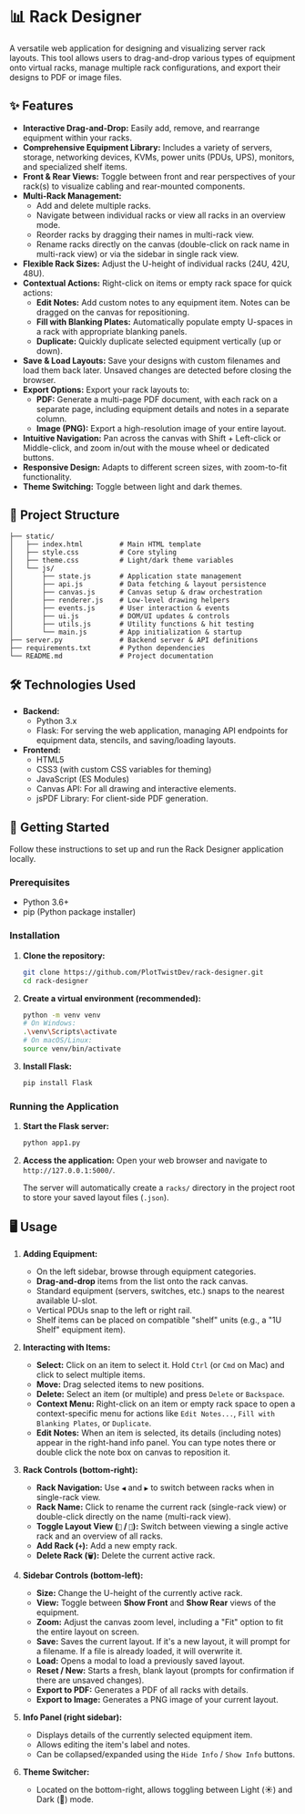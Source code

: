 # 📊 Rack Designer

A versatile web application for designing and visualizing server rack layouts. This tool allows users to drag-and-drop various types of equipment onto virtual racks, manage multiple rack configurations, and export their designs to PDF or image files.

## ✨ Features

*   **Interactive Drag-and-Drop:** Easily add, remove, and rearrange equipment within your racks.
*   **Comprehensive Equipment Library:** Includes a variety of servers, storage, networking devices, KVMs, power units (PDUs, UPS), monitors, and specialized shelf items.
*   **Front & Rear Views:** Toggle between front and rear perspectives of your rack(s) to visualize cabling and rear-mounted components.
*   **Multi-Rack Management:**
    *   Add and delete multiple racks.
    *   Navigate between individual racks or view all racks in an overview mode.
    *   Reorder racks by dragging their names in multi-rack view.
    *   Rename racks directly on the canvas (double-click on rack name in multi-rack view) or via the sidebar in single rack view.
*   **Flexible Rack Sizes:** Adjust the U-height of individual racks (24U, 42U, 48U).
*   **Contextual Actions:** Right-click on items or empty rack space for quick actions:
    *   **Edit Notes:** Add custom notes to any equipment item. Notes can be dragged on the canvas for repositioning.
    *   **Fill with Blanking Plates:** Automatically populate empty U-spaces in a rack with appropriate blanking panels.
    *   **Duplicate:** Quickly duplicate selected equipment vertically (up or down).
*   **Save & Load Layouts:** Save your designs with custom filenames and load them back later. Unsaved changes are detected before closing the browser.
*   **Export Options:** Export your rack layouts to:
    *   **PDF:** Generate a multi-page PDF document, with each rack on a separate page, including equipment details and notes in a separate column.
    *   **Image (PNG):** Export a high-resolution image of your entire layout.
*   **Intuitive Navigation:** Pan across the canvas with Shift + Left-click or Middle-click, and zoom in/out with the mouse wheel or dedicated buttons.
*   **Responsive Design:** Adapts to different screen sizes, with zoom-to-fit functionality.
*   **Theme Switching:** Toggle between light and dark themes.

## 📁 Project Structure
```
├── static/
│   ├── index.html         # Main HTML template
│   ├── style.css          # Core styling
│   ├── theme.css          # Light/dark theme variables
│   └── js/
│       ├── state.js       # Application state management
│       ├── api.js         # Data fetching & layout persistence
│       ├── canvas.js      # Canvas setup & draw orchestration
│       ├── renderer.js    # Low‑level drawing helpers
│       ├── events.js      # User interaction & events
│       ├── ui.js          # DOM/UI updates & controls
│       ├── utils.js       # Utility functions & hit testing
│       └── main.js        # App initialization & startup
├── server.py              # Backend server & API definitions
├── requirements.txt       # Python dependencies
└── README.md              # Project documentation
```
## 🛠️ Technologies Used

*   **Backend:**
    *   Python 3.x
    *   Flask: For serving the web application, managing API endpoints for equipment data, stencils, and saving/loading layouts.
*   **Frontend:**
    *   HTML5
    *   CSS3 (with custom CSS variables for theming)
    *   JavaScript (ES Modules)
    *   Canvas API: For all drawing and interactive elements.
    *   jsPDF Library: For client-side PDF generation.

## 🚀 Getting Started

Follow these instructions to set up and run the Rack Designer application locally.

### Prerequisites

*   Python 3.6+
*   pip (Python package installer)

### Installation

1.  **Clone the repository:**

    ```bash
    git clone https://github.com/PlotTwistDev/rack-designer.git
    cd rack-designer
    ```

2.  **Create a virtual environment (recommended):**

    ```bash
    python -m venv venv
    # On Windows:
    .\venv\Scripts\activate
    # On macOS/Linux:
    source venv/bin/activate
    ```

3.  **Install Flask:**

    ```bash
    pip install Flask
    ```

### Running the Application

1.  **Start the Flask server:**

    ```bash
    python app1.py
    ```

2.  **Access the application:**
    Open your web browser and navigate to `http://127.0.0.1:5000/`.

    The server will automatically create a `racks/` directory in the project root to store your saved layout files (`.json`).

## 🖥️ Usage

1.  **Adding Equipment:**
    *   On the left sidebar, browse through equipment categories.
    *   **Drag-and-drop** items from the list onto the rack canvas.
    *   Standard equipment (servers, switches, etc.) snaps to the nearest available U-slot.
    *   Vertical PDUs snap to the left or right rail.
    *   Shelf items can be placed on compatible "shelf" units (e.g., a "1U Shelf" equipment item).

2.  **Interacting with Items:**
    *   **Select:** Click on an item to select it. Hold `Ctrl` (or `Cmd` on Mac) and click to select multiple items.
    *   **Move:** Drag selected items to new positions.
    *   **Delete:** Select an item (or multiple) and press `Delete` or `Backspace`.
    *   **Context Menu:** Right-click on an item or empty rack space to open a context-specific menu for actions like `Edit Notes...`, `Fill with Blanking Plates`, or `Duplicate`.
    *   **Edit Notes:** When an item is selected, its details (including notes) appear in the right-hand info panel. You can type notes there or double click the note box on canvas to reposition it.

3.  **Rack Controls (bottom-right):**
    *   **Rack Navigation:** Use `◀` and `▶` to switch between racks when in single-rack view.
    *   **Rack Name:** Click to rename the current rack (single-rack view) or double-click directly on the name (multi-rack view).
    *   **Toggle Layout View (`🔲` / `🔳`):** Switch between viewing a single active rack and an overview of all racks.
    *   **Add Rack (`+`):** Add a new empty rack.
    *   **Delete Rack (`🗑️`):** Delete the current active rack.

4.  **Sidebar Controls (bottom-left):**
    *   **Size:** Change the U-height of the currently active rack.
    *   **View:** Toggle between **Show Front** and **Show Rear** views of the equipment.
    *   **Zoom:** Adjust the canvas zoom level, including a "Fit" option to fit the entire layout on screen.
    *   **Save:** Saves the current layout. If it's a new layout, it will prompt for a filename. If a file is already loaded, it will overwrite it.
    *   **Load:** Opens a modal to load a previously saved layout.
    *   **Reset / New:** Starts a fresh, blank layout (prompts for confirmation if there are unsaved changes).
    *   **Export to PDF:** Generates a PDF of all racks with details.
    *   **Export to Image:** Generates a PNG image of your current layout.

5.  **Info Panel (right sidebar):**
    *   Displays details of the currently selected equipment item.
    *   Allows editing the item's label and notes.
    *   Can be collapsed/expanded using the `Hide Info` / `Show Info` buttons.

6.  **Theme Switcher:**
    *   Located on the bottom-right, allows toggling between Light (☀️) and Dark (🌙) mode.
